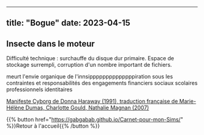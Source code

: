 

---
title: "Bogue"
date: 2023-04-15
---

## Insecte dans le moteur


Difficulté technique : surchauffe du disque dur primaire. Espace de stockage surrempli, corruption d'un nombre important de fichiers.

meurt l'envie organique de l'innsippppppppppppppiration  sous les contraintes et responsabilités des engagements financiers sociaux scolaires professionnels identitaires 


[Manifeste Cyborg de Donna Haraway (1991), traduction française de Marie-Hélène Dumas, Charlotte Gould, Nathalie Magnan (2007)](https://hybristheatre.files.wordpress.com/2010/08/manifeste-cyborg.pdf)



{{% button href="https://gabgabab.github.io/Carnet-pour-mon-Sims/" %}}Retour à l'accueil{{% /button %}}
